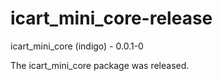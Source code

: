 icart_mini_core-release
=======================
icart_mini_core (indigo) - 0.0.1-0

The icart_mini_core package was released.
